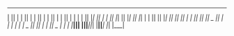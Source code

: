  _______  __   __  __   __  __    _  ___   _  __   __
|       ||  | |  ||  | |  ||  |  | ||   | | ||  | |  |
|       ||  |_|  ||  | |  ||   |_| ||   |_| ||  |_|  |
|       ||       ||  |_|  ||       ||      _||       |
|      _||       ||       ||  _    ||     |_ |_     _|
|     |_ |   _   ||       || | |   ||    _  |  |   |
|_______||__| |__||_______||_|  |__||___| |_|  |___| 

